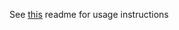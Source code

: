 See [this](https://github.com/CaptainStabs/Scrapers/blob/master/USA/GA/Carrollton/README.md) readme for usage instructions
